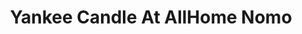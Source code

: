 ---
title: "Yankee Candle At AllHome Nomo"
url: /bacoor/yankee-candle-at-allhome-nomo/
shop: department store
---